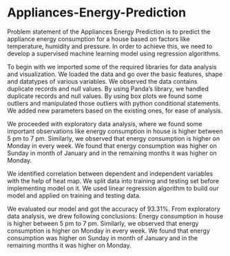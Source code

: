 # Appliances-Energy-Prediction

Problem statement of the Appliances Energy Prediction is to predict the appliance energy consumption for a house based on factors like temperature, humidity and pressure. In order to achieve this, we need to develop a supervised machine learning model using regression algorithms.
     
To begin with we imported some of the required libraries for data analysis and visualization. We loaded the data and go over the basic features, shape and datatypes of various variables. We observed the data contains duplicate records and null values. By using Panda’s library, we handled duplicate records and null values. By using box plots we found some outliers and manipulated those outliers with python conditional statements. We added new parameters based on the existing ones, for ease of analysis.
    
We proceeded with exploratory data analysis, where we found some important observations like energy consumption in house is higher between 5 pm to 7 pm. Similarly, we observed that energy consumption is higher on Monday in every week. We found that energy consumption was higher on Sunday in month of January and in the remaining months it was higher on Monday.
    
We identified correlation between dependent and independent variables with the help of heat map. We split data into training and testing set before implementing model on it. We used linear regression algorithm to build our model and applied on training and testing data.
    
We evaluated our model and got the accuracy of 93.31%. From exploratory data analysis, we drew following conclusions: Energy consumption in house is higher between 5 pm to 7 pm. Similarly, we observed that energy consumption is higher on Monday in every week. We found that energy consumption was higher on Sunday in month of January and in the remaining months it was higher on Monday.
